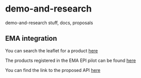 # demo-and-research
demo-and-research stuff, docs, proposals

## EMA integration
You can search the leaflet for a product [here](https://axiologic-pla.github.io/demo-and-research/)

The products registered in the EMA EPI pilot can be found [here](https://plm-portal.ema.europa.eu/)

You can find the link to the proposed API [here](https://docs.google.com/document/d/1QHcKkgigi9HrfD-ZLdC6dNiEe_jZ_Q5f/edit?usp=sharing&ouid=104730176923327656197&rtpof=true&sd=true)
